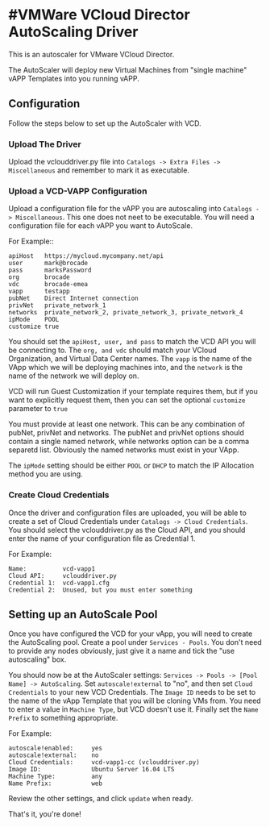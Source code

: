 #VMWare VCloud Director AutoScaling Driver
============

This is an autoscaler for VMware VCloud Director.  

The AutoScaler will deploy new Virtual Machines from "single machine" vAPP Templates into you running vAPP.

## Configuration

Follow the steps below to set up the AutoScaler with VCD.

### Upload The Driver

Upload the vclouddriver.py file into `Catalogs -> Extra Files -> Miscellaneous` and remember to mark it as executable.

### Upload a VCD-VAPP Configuration

Upload a configuration file for the vAPP you are autoscaling into `Catalogs -> Miscellaneous`. This one does
not neet to be executable. You will need a configuration file for each vAPP you want to AutoScale.  

For Example::  

```
apiHost   https://mycloud.mycompany.net/api
user      mark@brocade
pass      marksPassword
org       brocade
vdc       brocade-emea
vapp      testapp
pubNet    Direct Internet connection
privNet   private_network_1
networks  private_network_2, private_network_3, private_network_4
ipMode    POOL
customize true
```

You should set the `apiHost, user, and pass` to match the VCD API you will be connecting to. The `org, and vdc`
should match your VCloud Organization, and Virtual Data Center names. The `vapp` is the name of the VApp which
we will be deploying machines into, and the `network` is the name of the network we will deploy on.  

VCD will run Guest Customization if your template requires them, but if you want to explicitly request them, 
then you can set the optional `customize` parameter to `true` 

You must provide at least one network. This can be any combination of pubNet, privNet and networks. The pubNet
and privNet options should contain a single named network, while networks option can be a comma separetd list.
Obviously the named networks must exist in your VApp.  

The `ipMode` setting should be either `POOL` or `DHCP` to match the IP Allocation method you are using.  

### Create Cloud Credentials

Once the driver and configuration files are uploaded, you will be able to create a set of Cloud Credentials under 
`Catalogs -> Cloud Credentials`. You should select the vclouddriver.py as the Cloud API, and you should enter the
name of your configuration file as Credential 1.  

For Example:
```
Name:          vcd-vapp1
Cloud API:     vclouddriver.py
Credential 1:  vcd-vapp1.cfg
Credential 2:  Unused, but you must enter something
```

## Setting up an AutoScale Pool

Once you have configured the VCD for your vApp, you will need to create the AutoScaling pool. Create a pool under
`Services - Pools`. You don't need to provide any nodes obviously, just give it a name and tick the "use autoscaling"
box.  

You should now be at the AutoScaler settings: `Services -> Pools -> [Pool Name] -> AutoScaling`. Set `autoscale!external`
to "no", and then set `Cloud Credentials` to your new VCD Credentials. The `Image ID` needs to be set to the name of the
vApp Template that you will be cloning VMs from. You need to enter a value in `Machine Type`, but VCD doesn't use it.
Finally set the `Name Prefix` to something appropriate.  

For Example:
```
autoscale!enabled:     yes
autoscale!external:    no
Cloud Credentials:     vcd-vapp1-cc (vclouddriver.py)
Image ID:              Ubuntu Server 16.04 LTS
Machine Type:          any
Name Prefix:           web
```

Review the other settings, and click `update` when ready.

That's it, you're done!

